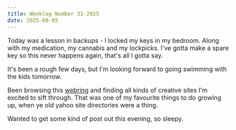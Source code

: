```yaml
---
title: Weeklog Number 31-2025
date: 2025-08-05
---
```


Today was a lesson in backups - I locked my keys in my bedroom. Along with my medication, my cannabis and my lockpicks.
I've gotta make a spare key so this never happens again, that's all I gotta say.

It's been a rough few days, but I'm looking forward to going swimming with the kids tomorrow. 

Been browsing this [webring](https://webring.xxiivv.com/) and finding all kinds of creative sites I'm excited to sift through. That was one of my favourite things to do growing up, when ye old yahoo site directories were a thing.

Wanted to get some kind of post out this evening, so sleepy.